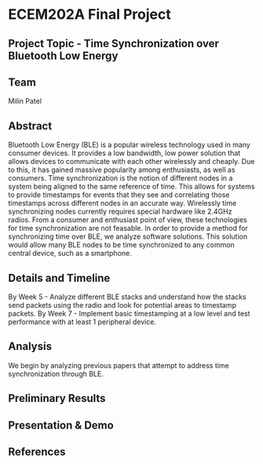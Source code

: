 # ECEM202A Final Project
## Project Topic - Time Synchronization over Bluetooth Low Energy
## Team
Milin Patel
## Abstract
Bluetooth Low Energy (BLE) is a popular wireless technology used in many consumer devices. It provides a low bandwidth, low power solution that allows devices to communicate with each other wirelessly and cheaply. Due to this, it has gained massive popularity among enthusiasts, as well as consumers. Time synchronization is the notion of different nodes in a system being aligned to the same reference of time. This allows for systems to provide timestamps for events that they see and correlating those timestamps across different nodes in an accurate way. Wirelessly time synchronizing nodes currently requires special hardware like 2.4GHz radios. From a consumer and enthusiast point of view, these technologies for time synchronization are not feasable. In order to provide a method for synchronizing time over BLE, we analyze software solutions. This solution would allow many BLE nodes to be time synchronized to any common central device, such as a smartphone.
## Details and Timeline
By Week 5 - Analyze different BLE stacks and understand how the stacks send packets using the radio and look for potential areas to timestamp packets.
By Week 7 - Implement basic timestamping at a low level and test performance with at least 1 peripheral device.
## Analysis
We begin by analyzing previous papers that attempt to address time synchronization through BLE.
## Preliminary Results
## Presentation & Demo
## References
